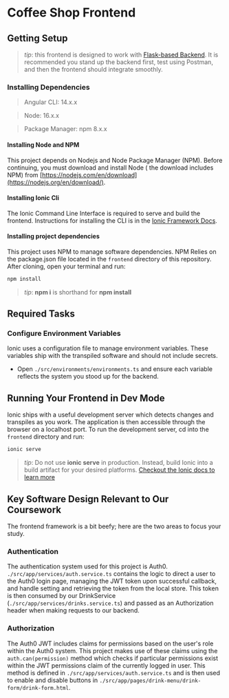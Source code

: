 # Coffee Shop Frontend

## Getting Setup

> _tip_: this frontend is designed to work with [Flask-based Backend](../backend). It is recommended you stand up the
> backend first, test using Postman, and then the frontend should integrate smoothly.

### Installing Dependencies

> Angular CLI: 14.x.x

> Node: 16.x.x

> Package Manager: npm 8.x.x

#### Installing Node and NPM

This project depends on Nodejs and Node Package Manager (NPM). Before continuing, you must download and install Node (
the download includes NPM) from [https://nodejs.com/en/download](https://nodejs.org/en/download/).

#### Installing Ionic Cli

The Ionic Command Line Interface is required to serve and build the frontend. Instructions for installing the CLI is in
the [Ionic Framework Docs](https://ionicframework.com/docs/installation/cli).

#### Installing project dependencies

This project uses NPM to manage software dependencies. NPM Relies on the package.json file located in the `frontend`
directory of this repository. After cloning, open your terminal and run:

```bash
npm install
```

> _tip_: **npm i** is shorthand for **npm install**

## Required Tasks

### Configure Environment Variables

Ionic uses a configuration file to manage environment variables. These variables ship with the transpiled software and
should not include secrets.

- Open `./src/environments/environments.ts` and ensure each variable reflects the system you stood up for the backend.

## Running Your Frontend in Dev Mode

Ionic ships with a useful development server which detects changes and transpiles as you work. The application is then
accessible through the browser on a localhost port. To run the development server, cd into the `frontend` directory and
run:

```bash
ionic serve
```

> _tip_: Do not use **ionic serve** in production. Instead, build Ionic into a build artifact for your desired
> platforms.
> [Checkout the Ionic docs to learn more](https://ionicframework.com/docs/cli/commands/build)

## Key Software Design Relevant to Our Coursework

The frontend framework is a bit beefy; here are the two areas to focus your study.

### Authentication

The authentication system used for this project is Auth0. `./src/app/services/auth.service.ts` contains the logic to
direct a user to the Auth0 login page, managing the JWT token upon successful callback, and handle setting and
retrieving the token from the local store. This token is then consumed by our
DrinkService (`./src/app/services/drinks.service.ts`) and passed as an Authorization header when making requests to our
backend.

### Authorization

The Auth0 JWT includes claims for permissions based on the user's role within the Auth0 system. This project makes use
of these claims using the `auth.can(permission)` method which checks if particular permissions exist within the JWT
permissions claim of the currently logged in user. This method is defined in  `./src/app/services/auth.service.ts` and
is then used to enable and disable buttons in `./src/app/pages/drink-menu/drink-form/drink-form.html`.
